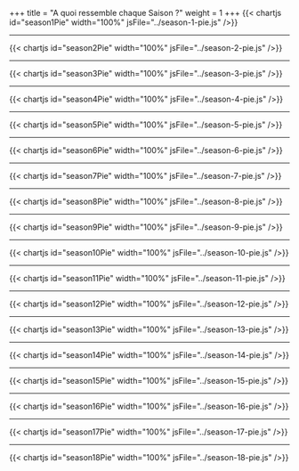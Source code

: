 +++
title = "A quoi ressemble chaque Saison ?"
weight = 1
+++
{{< chartjs id="season1Pie" width="100%" jsFile="../season-1-pie.js" />}}

---
{{< chartjs id="season2Pie" width="100%" jsFile="../season-2-pie.js" />}}

---
{{< chartjs id="season3Pie" width="100%" jsFile="../season-3-pie.js" />}}

---
{{< chartjs id="season4Pie" width="100%" jsFile="../season-4-pie.js" />}}

---
{{< chartjs id="season5Pie" width="100%" jsFile="../season-5-pie.js" />}}

---
{{< chartjs id="season6Pie" width="100%" jsFile="../season-6-pie.js" />}}

---
{{< chartjs id="season7Pie" width="100%" jsFile="../season-7-pie.js" />}}

---
{{< chartjs id="season8Pie" width="100%" jsFile="../season-8-pie.js" />}}

---
{{< chartjs id="season9Pie" width="100%" jsFile="../season-9-pie.js" />}}

---
{{< chartjs id="season10Pie" width="100%" jsFile="../season-10-pie.js" />}}

---
{{< chartjs id="season11Pie" width="100%" jsFile="../season-11-pie.js" />}}

---
{{< chartjs id="season12Pie" width="100%" jsFile="../season-12-pie.js" />}}

---
{{< chartjs id="season13Pie" width="100%" jsFile="../season-13-pie.js" />}}

---
{{< chartjs id="season14Pie" width="100%" jsFile="../season-14-pie.js" />}}

---
{{< chartjs id="season15Pie" width="100%" jsFile="../season-15-pie.js" />}}

---
{{< chartjs id="season16Pie" width="100%" jsFile="../season-16-pie.js" />}}

---
{{< chartjs id="season17Pie" width="100%" jsFile="../season-17-pie.js" />}}

---
{{< chartjs id="season18Pie" width="100%" jsFile="../season-18-pie.js" />}}
